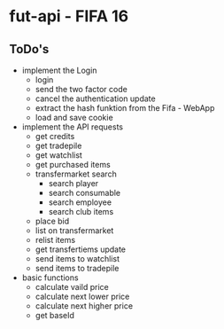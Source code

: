 # fut-api - FIFA 16

## ToDo's
* implement the Login
	* login
	* send the two factor code
	* cancel the authentication update
	* extract the hash funktion from the Fifa - WebApp
	* load and save cookie
* implement the API requests
	* get credits
	* get tradepile
	* get watchlist
	* get purchased items
	* transfermarket search
		* search player 
		* search consumable
		* search employee
		* search club items
	* place bid
	* list on transfermarket
	* relist items
	* get transfertiems update
	* send items to watchlist
	* send items to tradepile
* basic functions
	* calculate vaild price
	* calculate next lower price
	* calculate next higher price
	* get baseId
